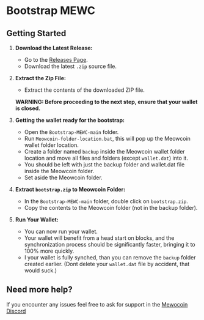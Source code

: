 # Bootstrap MEWC

## Getting Started

1. **Download the Latest Release:**
   - Go to the [Releases Page](https://github.com/Seal-Clubber/Bootstrap-MEWC/releases).
   - Download the latest `.zip` source file.

2. **Extract the Zip File:**
   - Extract the contents of the downloaded ZIP file.

    **WARNING: Before proceeding to the next step, ensure that your wallet is closed.**

3. **Getting the wallet ready for the bootstrap:**
   - Open the `Bootstrap-MEWC-main` folder.
   - Run `Meowcoin-folder-location.bat`, this will pop up the Meowcoin wallet folder location.
   - Create a folder named `backup` inside the Meowcoin wallet folder location and move all files and folders (except `wallet.dat`) into it.
   - You should be left with just the backup folder and wallet.dat file inside the Meowcoin folder.
   - Set aside the Meowcoin folder.

4. **Extract `bootstrap.zip` to Meowcoin Folder:**
   - In the `Bootstrap-MEWC-main` folder, double click on `bootstrap.zip`.
   - Copy the contents to the Meowcoin folder (not in the backup folder).

5. **Run Your Wallet:**
   - You can now run your wallet.
   - Your wallet will benefit from a head start on blocks, and the synchronization process should be significantly faster, bringing it to 100% more quickly.
   - I your wallet is fully synched, than you can remove the `backup` folder created earlier. (Dont delete your `wallet.dat` file by accident, that would suck.)


## Need more help?

If you encounter any issues feel free to ask for support in the [Mewocoin Discord](https://discord.gg/meowcoin)

